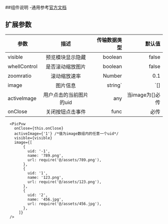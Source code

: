 ##组件说明
-通用参考[官方文档](https://react.ctolib.com/react-avatar-editor.html)

<h2 id="1">扩展参数</h2>

|参数|描述|传输数据类型|默认值|
|---|:--:|---:|---:|
|visible|预览模块显示隐藏|boolean|false|
|whellControl|是否滚动缩放图片|boolean|false|
|zoomratio|滚动缩放速率|Number|0.1|
|image|图片信息|string`|`[]|必传|
|activeImage|用户点击的当前图片的uid|any|当image为[]必传|
|onClose|关闭按钮点击事件|func|必传
```
  <PicPvw
    onClose={this.onClose}
    activeImage={'1'} /*值为image数组内的任意一个uid*/
    visible={visible}
    image={[
        {
          uid: '-1',
          name: '789.png',
          url: require('@/assets/789.png'),
        },
        {
          uid: '1',
          name: '123.png',
          url: require('@/assets/123.png'),
        },
        {
          uid: '2',
          name: '456.jpg',
          url: require('@/assets/456.jpg'),
        },
      ]}
  />
```